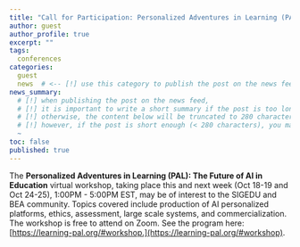 ```yaml
---
title: "Call for Participation: Personalized Adventures in Learning (PAL): The Future of AI in Education"
author: guest
author_profile: true
excerpt: ""
tags:
  conferences
categories:
  guest
  news  # <-- [!] use this category to publish the post on the news feed  
news_summary: 
  # [!] when publishing the post on the news feed,
  # [!] it is important to write a short summary if the post is too long (~several paragraphs)
  # [!] otherwise, the content below will be truncated to 280 characters on the news feed
  # [!] however, if the post is short enough (< 280 characters), you may disregard this option
  ~
toc: false
published: true
---
```


The **Personalized Adventures in Learning (PAL): The Future of AI in Education** virtual workshop, taking place this and next week (Oct 18-19 and Oct 24-25), 1:00PM - 5:00PM EST, may be of interest to the SIGEDU and BEA community. Topics covered include production of AI personalized platforms, ethics, assessment, large scale systems, and commercialization. The workshop is free to attend on Zoom. See the program here: [https://learning-pal.org/#workshop.](https://learning-pal.org/#workshop).
